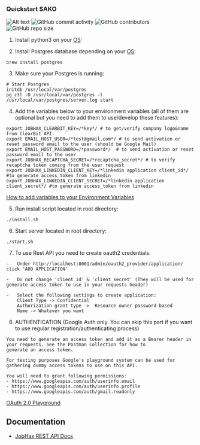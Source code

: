 ### Quickstart SAKO
![Alt text](https://img.shields.io/github/issues-raw/job-hax/backend.svg)
![GitHub commit activity](https://img.shields.io/github/commit-activity/w/job-hax/backend.svg?style=plastic)
![GitHub contributors](https://img.shields.io/github/contributors/job-hax/backend.svg)
![GitHub repo size](https://img.shields.io/github/repo-size/job-hax/backend.svg)


1. Install python3 on your [OS](https://realpython.com/installing-python/):

2. Install Postgres database depending on your [OS](https://www.postgresql.org/download/):
```
brew install postgres
```

3. Make sure your Postgres is running:
```
# Start Postgres
initdb /usr/local/var/postgres
pg_ctl -D /usr/local/var/postgres -l /usr/local/var/postgres/server.log start
```

4. Add the variables below to your environment variables (all of them are optional but you need to add them to use/develop these features):
```
export JOBHAX_CLEARBIT_KEY=/*key*/ # to get/verify company logo&name from ClearBit API.
export EMAIL_HOST_USER=/*test@gmail.com*/ # to send activation or reset password email to the user (should be Google Mail)
export EMAIL_HOST_PASSWORD=/*password*/  # to send activation or reset password email to the user
export JOBHAX_RECAPTCHA_SECRET=/*recaptcha_secret*/ # to verify recaptcha token coming from the user request
export JOBHAX_LINKEDIN_CLIENT_KEY=/*linkedin application client_id*/ #to generate access_token from linkedin
export JOBHAX_LINKEDIN_CLIENT_SECRET=/*linkedin application client_secret*/ #to generate access_token from linkedin
```
[How to add variables to your Environment Variables](https://medium.com/@himanshuagarwal1395/setting-up-environment-variables-in-macos-sierra-f5978369b255)

5. Run install script located in root directory:
```
./install.sh
```

6. Start server located in root directory:
```
./start.sh
```

7. To use Rest API you need to create oauth2 credentials.
```
-   Under http://localhost:8001/admin/oauth2_provider/application/ click 'ADD APPLICATION'

-   Do not change 'client_id' & 'client_secret' (They will be used for generate access token to use in your requests header)

-   Select the following settings to create application:
    Client Type -> Confidential
    Authorization grant type ->  Resource owner password-based
    Name -> Whatever you want   
```

8. AUTHENTICATION (Google Auth only. You can skip this part if you want to use regular registration/authenticating process)
```
You need to generate an access token and add it as a Bearer header in your requests. See the Postman Collection for how to
generate an access token.

For testing purposes Google's playground system can be used for gathering dummy access tokens to use on this API.

You will need to grant following permissions:
- https://www.googleapis.com/auth/userinfo.email
- https://www.googleapis.com/auth/userinfo.profile
- https://www.googleapis.com/auth/gmail.readonly
```

[OAuth 2.0 Playground](https://developers.google.com/oauthplayground/) 


## Documentation
* [JobHax REST API Docs](https://documenter.getpostman.com/view/3396184/SVmvRyKp)
